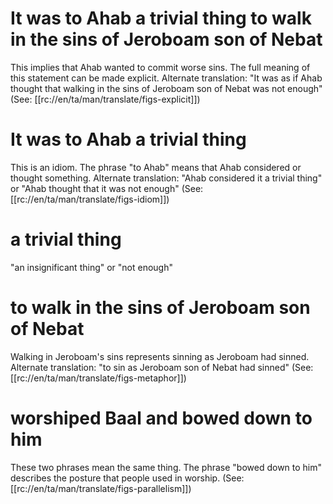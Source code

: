 # It was to Ahab a trivial thing to walk in the sins of Jeroboam son of Nebat

This implies that Ahab wanted to commit worse sins. The full meaning of this statement can be made explicit. Alternate translation: "It was as if Ahab thought that walking in the sins of Jeroboam son of Nebat was not enough" (See: [[rc://en/ta/man/translate/figs-explicit]])

# It was to Ahab a trivial thing

This is an idiom. The phrase "to Ahab" means that Ahab considered or thought something. Alternate translation: "Ahab considered it a trivial thing" or "Ahab thought that it was not enough" (See: [[rc://en/ta/man/translate/figs-idiom]])

# a trivial thing

"an insignificant thing" or "not enough"

# to walk in the sins of Jeroboam son of Nebat

Walking in Jeroboam's sins represents sinning as Jeroboam had sinned. Alternate translation: "to sin as Jeroboam son of Nebat had sinned" (See: [[rc://en/ta/man/translate/figs-metaphor]])

# worshiped Baal and bowed down to him

These two phrases mean the same thing. The phrase "bowed down to him" describes the posture that people used in worship. (See: [[rc://en/ta/man/translate/figs-parallelism]])

